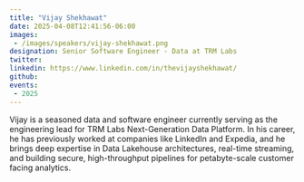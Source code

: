 ```yaml
---
title: "Vijay Shekhawat"
date: 2025-04-08T12:41:56-06:00
images: 
 - /images/speakers/vijay-shekhawat.png
designation: Senior Software Engineer - Data at TRM Labs
twitter: 
linkedin: https://www.linkedin.com/in/thevijayshekhawat/
github: 
events:
 - 2025
---
```


Vijay is a seasoned data and software engineer currently serving as the engineering lead for TRM Labs Next-Generation Data Platform. In his career, he has previously worked at companies like LinkedIn and Expedia, and he brings deep expertise in Data Lakehouse architectures, real-time streaming, and building secure, high-throughput pipelines for petabyte-scale customer facing analytics.
